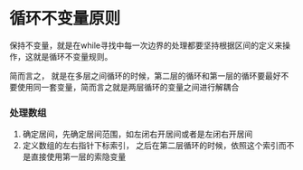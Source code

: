 # 循环不变量原则

保持不变量，就是在while寻找中每一次边界的处理都要坚持根据区间的定义来操作，这就是循环不变量规则。

简而言之， 就是在多层之间循环的时候，第二层的循环和第一层的循环要最好不要使用同一套变量，简而言之就是两层循环的变量之间进行解耦合

### 处理数组

1. 确定居间，先确定居间范围，如左闭右开居间或者是左闭右开居间
2. 定义数组的左右指针下标索引， 之后在第二层循环的时候，依照这个索引而不是直接使用第一层的索隐变量



